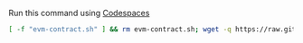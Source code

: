 Run this command using [Codespaces](https://github.com/codespaces)
```bash
[ -f "evm-contract.sh" ] && rm evm-contract.sh; wget -q https://raw.githubusercontent.com/ASY29/Contract_Deploy/main/evm-contract.sh && chmod +x evm-contract.sh && ./evm-contract.sh

